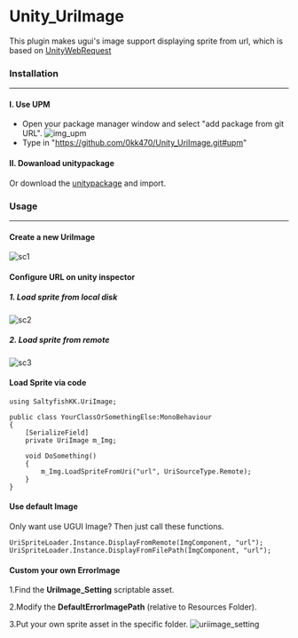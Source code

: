 # Unity_UriImage
This plugin makes ugui's image support displaying sprite from url, which is based on [UnityWebRequest](https://docs.unity3d.com/ScriptReference/Networking.UnityWebRequestTexture.GetTexture.html)

### Installation
***
#### I. Use UPM
* Open your package manager window and select "add package from git URL".
![img_upm](https://user-images.githubusercontent.com/25216715/169458905-3554ec54-2f28-4c02-85cf-8f05dd40d068.png)
* Type in "https://github.com/0kk470/Unity_UriImage.git#upm"
#### II. Dowanload unitypackage
Or download the [unitypackage]() and import.

### Usage
***
#### Create a new UriImage
![sc1](https://user-images.githubusercontent.com/25216715/169456106-ea284351-0722-48ac-88e2-fa6e5658a66e.gif)
#### Configure URL on unity inspector
 ##### 1. Load sprite from local disk
 ![sc2](https://user-images.githubusercontent.com/25216715/169456991-f832ab00-b18c-4f74-a455-07255de9649d.gif)
 ##### 2. Load sprite from remote
 ![sc3](https://user-images.githubusercontent.com/25216715/169458886-8a99abf8-b5c0-4789-beaf-1975f737a455.gif) 
#### Load Sprite via code
```Csharp
using SaltyfishKK.UriImage;

public class YourClassOrSomethingElse:MonoBehaviour
{
    [SerializeField]
    private UriImage m_Img;
    
    void DoSomething()
    {
        m_Img.LoadSpriteFromUri("url", UriSourceType.Remote);
    }
}
```
#### Use default Image
Only want use UGUI Image? Then just call these functions.
```Csharp
UriSpriteLoader.Instance.DisplayFromRemote(ImgComponent, "url");
UriSpriteLoader.Instance.DisplayFromFilePath(ImgComponent, "url");
```
#### Custom your own ErrorImage
1.Find the <b>UriImage_Setting</b> scriptable asset.

2.Modify the <b>DefaultErrorImagePath</b> (relative to Resources Folder).

3.Put your own sprite asset in the specific folder.
![uriimage_setting](https://user-images.githubusercontent.com/25216715/169448552-472b09e8-8b83-4015-bf72-b4f24af34c18.png)

